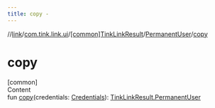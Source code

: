 ```yaml
---
title: copy -
---
```

//[link](../../../index.md)/[com.tink.link.ui](../../index.md)/[[common]TinkLinkResult](../index.md)/[PermanentUser](index.md)/[copy](copy.md)



# copy  
[common]  
Content  
fun [copy](copy.md)(credentials: [Credentials](../../../com.tink.model.credentials/[common]-credentials/index.md)): [TinkLinkResult.PermanentUser](index.md)  



